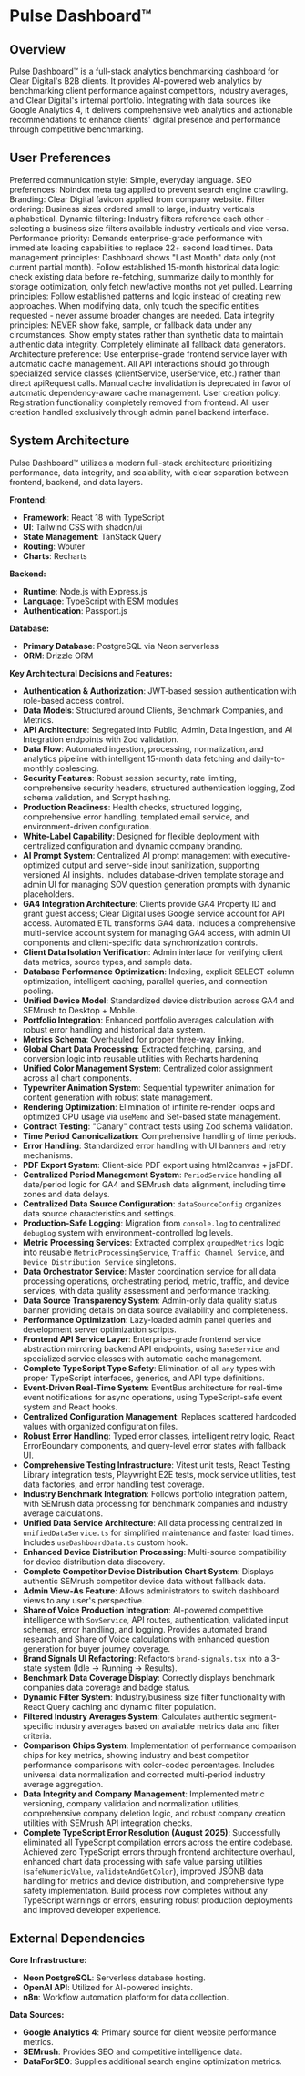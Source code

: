 # Pulse Dashboard™

## Overview
Pulse Dashboard™ is a full-stack analytics benchmarking dashboard for Clear Digital's B2B clients. It provides AI-powered web analytics by benchmarking client performance against competitors, industry averages, and Clear Digital's internal portfolio. Integrating with data sources like Google Analytics 4, it delivers comprehensive web analytics and actionable recommendations to enhance clients' digital presence and performance through competitive benchmarking.

## User Preferences
Preferred communication style: Simple, everyday language.
SEO preferences: Noindex meta tag applied to prevent search engine crawling.
Branding: Clear Digital favicon applied from company website.
Filter ordering: Business sizes ordered small to large, industry verticals alphabetical.
Dynamic filtering: Industry filters reference each other - selecting a business size filters available industry verticals and vice versa.
Performance priority: Demands enterprise-grade performance with immediate loading capabilities to replace 22+ second load times.
Data management principles: Dashboard shows "Last Month" data only (not current partial month). Follow established 15-month historical data logic: check existing data before re-fetching, summarize daily to monthly for storage optimization, only fetch new/active months not yet pulled.
Learning principles: Follow established patterns and logic instead of creating new approaches. When modifying data, only touch the specific entities requested - never assume broader changes are needed.
Data integrity principles: NEVER show fake, sample, or fallback data under any circumstances. Show empty states rather than synthetic data to maintain authentic data integrity. Completely eliminate all fallback data generators.
Architecture preference: Use enterprise-grade frontend service layer with automatic cache management. All API interactions should go through specialized service classes (clientService, userService, etc.) rather than direct apiRequest calls. Manual cache invalidation is deprecated in favor of automatic dependency-aware cache management.
User creation policy: Registration functionality completely removed from frontend. All user creation handled exclusively through admin panel backend interface.

## System Architecture
Pulse Dashboard™ utilizes a modern full-stack architecture prioritizing performance, data integrity, and scalability, with clear separation between frontend, backend, and data layers.

**Frontend:**
- **Framework**: React 18 with TypeScript
- **UI**: Tailwind CSS with shadcn/ui
- **State Management**: TanStack Query
- **Routing**: Wouter
- **Charts**: Recharts

**Backend:**
- **Runtime**: Node.js with Express.js
- **Language**: TypeScript with ESM modules
- **Authentication**: Passport.js

**Database:**
- **Primary Database**: PostgreSQL via Neon serverless
- **ORM**: Drizzle ORM

**Key Architectural Decisions and Features:**
- **Authentication & Authorization**: JWT-based session authentication with role-based access control.
- **Data Models**: Structured around Clients, Benchmark Companies, and Metrics.
- **API Architecture**: Segregated into Public, Admin, Data Ingestion, and AI Integration endpoints with Zod validation.
- **Data Flow**: Automated ingestion, processing, normalization, and analytics pipeline with intelligent 15-month data fetching and daily-to-monthly coalescing.
- **Security Features**: Robust session security, rate limiting, comprehensive security headers, structured authentication logging, Zod schema validation, and Scrypt hashing.
- **Production Readiness**: Health checks, structured logging, comprehensive error handling, templated email service, and environment-driven configuration.
- **White-Label Capability**: Designed for flexible deployment with centralized configuration and dynamic company branding.
- **AI Prompt System**: Centralized AI prompt management with executive-optimized output and server-side input sanitization, supporting versioned AI insights. Includes database-driven template storage and admin UI for managing SOV question generation prompts with dynamic placeholders.
- **GA4 Integration Architecture**: Clients provide GA4 Property ID and grant guest access; Clear Digital uses Google service account for API access. Automated ETL transforms GA4 data. Includes a comprehensive multi-service account system for managing GA4 access, with admin UI components and client-specific data synchronization controls.
- **Client Data Isolation Verification**: Admin interface for verifying client data metrics, source types, and sample data.
- **Database Performance Optimization**: Indexing, explicit SELECT column optimization, intelligent caching, parallel queries, and connection pooling.
- **Unified Device Model**: Standardized device distribution across GA4 and SEMrush to Desktop + Mobile.
- **Portfolio Integration**: Enhanced portfolio averages calculation with robust error handling and historical data system.
- **Metrics Schema**: Overhauled for proper three-way linking.
- **Global Chart Data Processing**: Extracted fetching, parsing, and conversion logic into reusable utilities with Recharts hardening.
- **Unified Color Management System**: Centralized color assignment across all chart components.
- **Typewriter Animation System**: Sequential typewriter animation for content generation with robust state management.
- **Rendering Optimization**: Elimination of infinite re-render loops and optimized CPU usage via `useMemo` and Set-based state management.
- **Contract Testing**: "Canary" contract tests using Zod schema validation.
- **Time Period Canonicalization**: Comprehensive handling of time periods.
- **Error Handling**: Standardized error handling with UI banners and retry mechanisms.
- **PDF Export System**: Client-side PDF export using html2canvas + jsPDF.
- **Centralized Period Management System**: `PeriodService` handling all date/period logic for GA4 and SEMrush data alignment, including time zones and data delays.
- **Centralized Data Source Configuration**: `dataSourceConfig` organizes data source characteristics and settings.
- **Production-Safe Logging**: Migration from `console.log` to centralized `debugLog` system with environment-controlled log levels.
- **Metric Processing Services**: Extracted complex `groupedMetrics` logic into reusable `MetricProcessingService`, `Traffic Channel Service`, and `Device Distribution Service` singletons.
- **Data Orchestrator Service**: Master coordination service for all data processing operations, orchestrating period, metric, traffic, and device services, with data quality assessment and performance tracking.
- **Data Source Transparency System**: Admin-only data quality status banner providing details on data source availability and completeness.
- **Performance Optimization**: Lazy-loaded admin panel queries and development server optimization scripts.
- **Frontend API Service Layer**: Enterprise-grade frontend service abstraction mirroring backend API endpoints, using `BaseService` and specialized service classes with automatic cache management.
- **Complete TypeScript Type Safety**: Elimination of all `any` types with proper TypeScript interfaces, generics, and API type definitions.
- **Event-Driven Real-Time System**: EventBus architecture for real-time event notifications for async operations, using TypeScript-safe event system and React hooks.
- **Centralized Configuration Management**: Replaces scattered hardcoded values with organized configuration files.
- **Robust Error Handling**: Typed error classes, intelligent retry logic, React ErrorBoundary components, and query-level error states with fallback UI.
- **Comprehensive Testing Infrastructure**: Vitest unit tests, React Testing Library integration tests, Playwright E2E tests, mock service utilities, test data factories, and error handling test coverage.
- **Industry Benchmark Integration**: Follows portfolio integration pattern, with SEMrush data processing for benchmark companies and industry average calculations.
- **Unified Data Service Architecture**: All data processing centralized in `unifiedDataService.ts` for simplified maintenance and faster load times. Includes `useDashboardData.ts` custom hook.
- **Enhanced Device Distribution Processing**: Multi-source compatibility for device distribution data discovery.
- **Complete Competitor Device Distribution Chart System**: Displays authentic SEMrush competitor device data without fallback data.
- **Admin View-As Feature**: Allows administrators to switch dashboard views to any user's perspective.
- **Share of Voice Production Integration**: AI-powered competitive intelligence with `SovService`, API routes, authentication, validated input schemas, error handling, and logging. Provides automated brand research and Share of Voice calculations with enhanced question generation for buyer journey coverage.
- **Brand Signals UI Refactoring**: Refactors `brand-signals.tsx` into a 3-state system (Idle → Running → Results).
- **Benchmark Data Coverage Display**: Correctly displays benchmark companies data coverage and badge status.
- **Dynamic Filter System**: Industry/business size filter functionality with React Query caching and dynamic filter population.
- **Filtered Industry Averages System**: Calculates authentic segment-specific industry averages based on available metrics data and filter criteria.
- **Comparison Chips System**: Implementation of performance comparison chips for key metrics, showing industry and best competitor performance comparisons with color-coded percentages. Includes universal data normalization and corrected multi-period industry average aggregation.
- **Data Integrity and Company Management**: Implemented metric versioning, company validation and normalization utilities, comprehensive company deletion logic, and robust company creation utilities with SEMrush API integration checks.
- **Complete TypeScript Error Resolution (August 2025)**: Successfully eliminated all TypeScript compilation errors across the entire codebase. Achieved zero TypeScript errors through frontend architecture overhaul, enhanced chart data processing with safe value parsing utilities (`safeNumericValue`, `validateAndGetColor`), improved JSONB data handling for metrics and device distribution, and comprehensive type safety implementation. Build process now completes without any TypeScript warnings or errors, ensuring robust production deployments and improved developer experience.

## External Dependencies
**Core Infrastructure:**
- **Neon PostgreSQL**: Serverless database hosting.
- **OpenAI API**: Utilized for AI-powered insights.
- **n8n**: Workflow automation platform for data collection.

**Data Sources:**
- **Google Analytics 4**: Primary source for client website performance metrics.
- **SEMrush**: Provides SEO and competitive intelligence data.
- **DataForSEO**: Supplies additional search engine optimization metrics.
